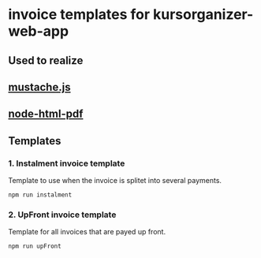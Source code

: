 # invoice templates for kursorganizer-web-app

## Used to realize

## [mustache.js](https://github.com/janl/mustache.js)
## [node-html-pdf](https://github.com/marcbachmann/node-html-pdf)

## Templates

### 1. Instalment invoice template
Template to use when the invoice is splitet into several payments.

``npm run instalment``

### 2. UpFront invoice template
Template for all invoices that are payed up front.

``npm run upFront``
